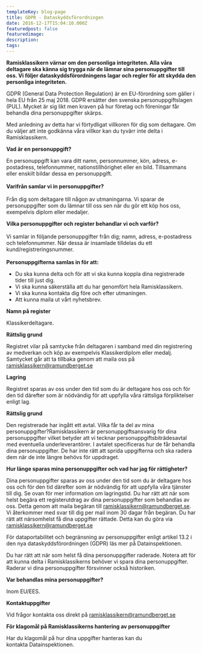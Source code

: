 ```yaml
---
templateKey: blog-page
title: GDPR - Dataskyddsförordningen
date: 2016-12-17T15:04:10.000Z
featuredpost: false
featuredimage: 
description: 
tags:
---
```



**Ramisklassikern värnar om den personliga integriteten. Alla våra deltagare ska känna sig trygga när de lämnar sina personuppgifter till oss. Vi följer dataskyddsförordningens lagar och regler för att skydda den personliga integriteten.**

GDPR (General Data Protection Regulation) är en EU-förordning som gäller i hela EU från 25 maj 2018. GDPR ersätter den svenska personuppgiftslagen (PUL). Mycket är sig likt men kraven på hur företag och föreningar får behandla dina personuppgifter skärps.

Med anledning av detta har vi förtydligat villkoren för dig som deltagare. Om du väljer att inte godkänna våra villkor kan du tyvärr inte delta i Ramisklassikern.

**Vad är en personuppgift?**

En personuppgift kan vara ditt namn, personnummer, kön, adress, e-postadress, telefonnummer, nationstillhörighet eller en bild. Tillsammans eller enskilt bildar dessa en personuppgift.<br><br>
**Varifrån samlar vi in personuppgifter?**<br><br>Från dig som deltagare till någon av utmaningarna. Vi sparar de personuppgifter som du lämnar till oss sen när du gör ett köp hos oss, exempelvis diplom eller medaljer.

**Vilka personuppgifter och register behandlar vi och varför?**<br><br>Vi samlar in följande personuppgifter från dig; namn, adress, e-postadress och telefonnummer. När dessa är insamlade tilldelas du ett kund/registreringsnummer.<br><br>
**Personuppgifterna samlas in för att:**

* Du ska kunna delta och för att vi ska kunna koppla dina registrerade tider till just dig.
* Vi ska kunna säkerställa att du har genomfört hela Ramisklassikern.
* Vi ska kunna kontakta dig före och efter utmaningen.
* Att kunna maila ut vårt nyhetsbrev.


**Namn på register**

Klassikerdeltagare.

**Rättslig grund**

Registret vilar på samtycke från deltagaren i samband med din registrering av medverkan och köp av exempelvis Klassikerdiplom eller medalj. Samtycket går att ta tillbaka genom att maila oss på ramisklassikern@ramundberget.se

**Lagring**

Registret sparas av oss under den tid som du är deltagare hos oss och för den tid därefter som är nödvändig för att uppfylla våra rättsliga förpliktelser enligt lag.

**Rättslig grund**

Den registrerade har ingått ett avtal.
Vilka får ta del av mina personuppgifter?Ramisklassikern är personuppgiftsansvarig för dina personuppgifter vilket betyder att vi tecknar personuppgiftsbiträdesavtal med eventuella underleverantörer. I avtalet specificeras hur de får behandla dina personuppgifter. De har inte rätt att sprida uppgifterna och ska radera dem när de inte längre behövs för uppdraget.

**Hur länge sparas mina personuppgifter och vad har jag för rättigheter?** 

Dina personuppgifter sparas av oss under den tid som du är deltagare hos oss och för den tid därefter som är nödvändig för att uppfylla våra tjänster till dig. Se ovan för mer information om lagringstid.
Du har rätt att när som helst begära ett registerutdrag av dina personuppgifter som behandlas av oss. Detta genom att maila begäran till ramisklassikern@ramundberget.se. Vi återkommer med svar till dig per mail inom 30 dagar från begäran. Du har rätt att närsomhelst få dina uppgifter rättade. Detta kan du göra via ramisklassikern@ramundberget.se

För dataportabilitet och begränsning av personuppgifter enligt artikel 13.2 i den nya dataskyddsförordningen (GDPR) läs mer på Datainspektionen.

Du har rätt att när som helst få dina personuppgifter raderade. Notera att för att kunna delta i Ramisklassikerns behöver vi spara dina personuppgifter. Raderar vi dina personuppgifter försvinner också historiken.

**Var behandlas mina personuppgifter?**

Inom EU/EES.

**Kontaktuppgifter**

Vid frågor kontakta oss direkt på ramisklassikern@ramundberget.se

**För klagomål på Ramisklassikerns hantering av personuppgifter**

Har du klagomål på hur dina uppgifter hanteras kan du kontakta Datainspektionen.
